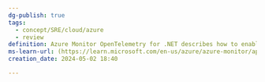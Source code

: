 ```yaml
---
dg-publish: true
tags:
  - concept/SRE/cloud/azure
  - review
definition: Azure Monitor OpenTelemetry for .NET describes how to enable and configure OpenTelemetry-based data collection to power the experiences within Azure Monitor Application Insights.
ms-learn-url: (https://learn.microsoft.com/en-us/azure/azure-monitor/app/opentelemetry-enable?tabs=aspnetcore)
creation_date: 2024-05-02 18:40

---
```

